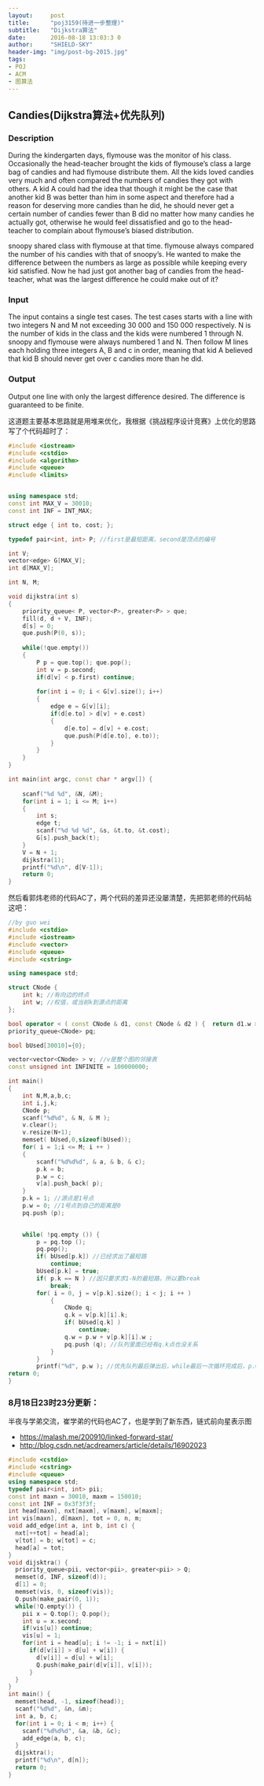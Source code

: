 ```yaml
---
layout:     post
title:      "poj3159(待进一步整理)"
subtitle:   "Dijkstra算法"
date:       2016-08-18 13:03:3 0
author:     "SHIELD-SKY"
header-img: "img/post-bg-2015.jpg"
tags:
- POJ
- ACM
- 图算法
---
```


## Candies(Dijkstra算法+优先队列)

### Description

During the kindergarten days, flymouse was the monitor of his class. Occasionally the head-teacher brought the kids of flymouse’s class a large bag of candies and had flymouse distribute them. All the kids loved candies very much and often compared the numbers of candies they got with others. A kid A could had the idea that though it might be the case that another kid B was better than him in some aspect and therefore had a reason for deserving more candies than he did, he should never get a certain number of candies fewer than B did no matter how many candies he actually got, otherwise he would feel dissatisfied and go to the head-teacher to complain about flymouse’s biased distribution.

snoopy shared class with flymouse at that time. flymouse always compared the number of his candies with that of snoopy’s. He wanted to make the difference between the numbers as large as possible while keeping every kid satisfied. Now he had just got another bag of candies from the head-teacher, what was the largest difference he could make out of it?

### Input

The input contains a single test cases. The test cases starts with a line with two integers N and M not exceeding 30 000 and 150 000 respectively. N is the number of kids in the class and the kids were numbered 1 through N. snoopy and flymouse were always numbered 1 and N. Then follow M lines each holding three integers A, B and c in order, meaning that kid A believed that kid B should never get over c candies more than he did.

### Output

Output one line with only the largest difference desired. The difference is guaranteed to be finite.



这道题主要基本思路就是用堆来优化，我根据《挑战程序设计竞赛》上优化的思路写了个代码超时了：

```c++
#include <iostream>
#include <cstdio>
#include <algorithm>
#include <queue>
#include <limits>


using namespace std;
const int MAX_V = 30010;
const int INF = INT_MAX;

struct edge { int to, cost; };

typedef pair<int, int> P; //first是最短距离，second是顶点的编号

int V;
vector<edge> G[MAX_V];
int d[MAX_V];

int N, M;

void dijkstra(int s)
{
    priority_queue< P, vector<P>, greater<P> > que;
    fill(d, d + V, INF);
    d[s] = 0;
    que.push(P(0, s));
    
    while(!que.empty())
    {
        P p = que.top(); que.pop();
        int v = p.second;
        if(d[v] < p.first) continue;
        
        for(int i = 0; i < G[v].size(); i++)
        {
            edge e = G[v][i];
            if(d[e.to] > d[v] + e.cost)
            {
                d[e.to] = d[v] + e.cost;
                que.push(P(d[e.to], e.to));
            }
        }
    }
}

int main(int argc, const char * argv[]) {
    
    scanf("%d %d", &N, &M);
    for(int i = 1; i <= M; i++)
    {
        int s;
        edge t;
        scanf("%d %d %d", &s, &t.to, &t.cost);
        G[s].push_back(t);
    }
    V = N + 1;
    dijkstra(1);
    printf("%d\n", d[V-1]);
    return 0;
}
```

然后看郭炜老师的代码AC了，两个代码的差异还没屡清楚，先把郭老师的代码帖这吧：

```c++
//by guo wei
#include <cstdio> 
#include <iostream> 
#include <vector> 
#include <queue> 
#include <cstring> 

using namespace std;

struct CNode {
	int k; //有向边的终点
	int w; //权值，或当前k到源点的距离
};

bool operator < ( const CNode & d1, const CNode & d2 ) {  return d1.w > d2.w; } //priority_queue总是将最大的元素出列 
priority_queue<CNode> pq;

bool bUsed[30010]={0};

vector<vector<CNode> > v; //v是整个图的邻接表 
const unsigned int INFINITE = 100000000;

int main() 
{
	int N,M,a,b,c;
	int i,j,k;
	CNode p;
	scanf("%d%d", & N, & M ); 
	v.clear();
	v.resize(N+1);
	memset( bUsed,0,sizeof(bUsed)); 
	for( i = 1;i <= M; i ++ ) 
	{
		scanf("%d%d%d", & a, & b, & c); 
		p.k = b;
		p.w = c;
		v[a].push_back( p);
	}
	p.k = 1; //源点是1号点
	p.w = 0; //1号点到自己的距离是0 
	pq.push (p);
 

	while( !pq.empty ()) { 
		p = pq.top ();
		pq.pop();
		if( bUsed[p.k]) //已经求出了最短路
			continue; 
		bUsed[p.k] = true;
		if( p.k == N ) //因只要求求1-N的最短路，所以要break 
			break;
		for( i = 0, j = v[p.k].size(); i < j; i ++ ) 
			{ 
				CNode q; 
				q.k = v[p.k][i].k;
				if( bUsed[q.k] ) 
					continue;
				q.w = p.w + v[p.k][i].w ;
				pq.push (q); //队列里面已经有q.k点也没关系
			} 
		}
		printf("%d", p.w ); //优先队列最后弹出后，while最后一次循环完成后，p.w即是所求
return 0;
}
```

### 8月18日23时23分更新：

半夜与学弟交流，崔学弟的代码也AC了，也是学到了新东西，链式前向星表示图

- https://malash.me/200910/linked-forward-star/
- http://blog.csdn.net/acdreamers/article/details/16902023

```c++
#include <cstdio>
#include <cstring>
#include <queue>
using namespace std;
typedef pair<int, int> pii;
const int maxn = 30010, maxm = 150010;
const int INF = 0x3f3f3f;
int head[maxn], nxt[maxm], v[maxm], w[maxm];
int vis[maxn], d[maxn], tot = 0, n, m;
void add_edge(int a, int b, int c) {
  nxt[++tot] = head[a];
  v[tot] = b; w[tot] = c;
  head[a] = tot;
}
void dijsktra() {
  priority_queue<pii, vector<pii>, greater<pii> > Q;
  memset(d, INF, sizeof(d));
  d[1] = 0;
  memset(vis, 0, sizeof(vis));
  Q.push(make_pair(0, 1));
  while(!Q.empty()) {
    pii x = Q.top(); Q.pop();
    int u = x.second;
    if(vis[u]) continue;
    vis[u] = 1;
    for(int i = head[u]; i != -1; i = nxt[i])
      if(d[v[i]] > d[u] + w[i]) {
        d[v[i]] = d[u] + w[i];
        Q.push(make_pair(d[v[i]], v[i]));
      }
  }
}
int main() {
  memset(head, -1, sizeof(head));
  scanf("%d%d", &n, &m);
  int a, b, c;
  for(int i = 0; i < m; i++) {
    scanf("%d%d%d", &a, &b, &c);
    add_edge(a, b, c);
  }
  dijsktra();
  printf("%d\n", d[n]);
  return 0;
}
```